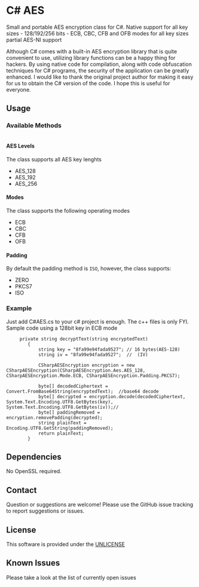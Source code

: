 # C# AES
Small and portable AES encryption class for C#.
Native support for all key sizes - 128/192/256 bits - ECB, CBC, CFB and OFB modes for all key sizes
partial AES-NI support

Although C# comes with a built-in AES encryption library that is quite convenient to use, utilizing library functions can be a happy thing for hackers. By using native code for compilation, along with code obfuscation techniques for C# programs, the security of the application can be greatly enhanced. I would like to thank the original project author for making it easy for us to obtain the C# version of the code. I hope this is useful for everyone.
## Usage

### Available Methods
```

```

#### AES Levels
The class supports all AES key lenghts

* AES_128
* AES_192
* AES_256

#### Modes
The class supports the following operating modes

* ECB
* CBC
* CFB
* OFB

#### Padding
By default the padding method is `ISO`, however, the class supports:

* ZERO
* PKCS7
* ISO

### Example

Just add C#AES.cs to your c# project is enough. The c++ files is only FYI.
Sample code using a 128bit key in ECB mode
```
     private string decryptText(string encryptedText)
        {
            string key = "8fa99e94fada9527"; // 16 bytes(AES-128)
            string iv = "8fa99e94fada9527";  //  (IV)
                                           
            CSharpAESEncryption encryption = new CSharpAESEncryption(CSharpAESEncryption.Aes.AES_128, CSharpAESEncryption.Mode.ECB, CSharpAESEncryption.Padding.PKCS7);
           
            byte[] decodedCiphertext = Convert.FromBase64String(encryptedText);  //base64 decode
            byte[] decrypted = encryption.decode(decodedCiphertext, System.Text.Encoding.UTF8.GetBytes(key), System.Text.Encoding.UTF8.GetBytes(iv));//
            byte[] paddingRemoved = encryption.removePadding(decrypted);
            string plainText = Encoding.UTF8.GetString(paddingRemoved);
            return plainText;
        }
```


## Dependencies


No OpenSSL required.

## Contact
Question or suggestions are welcome!
Please use the GitHub issue tracking to report suggestions or issues.

## License
This software is provided under the [UNLICENSE](http://unlicense.org/)

## Known Issues
Please take a look at the list of currently open issues
